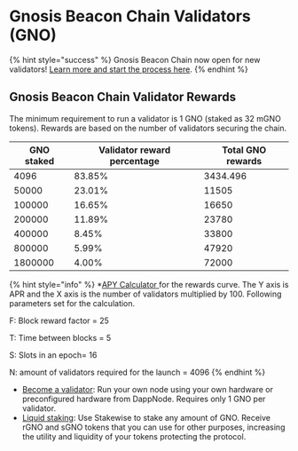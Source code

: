 # Gnosis Beacon Chain Validators (GNO)

{% hint style="success" %}
Gnosis Beacon Chain now open for new validators! [Learn more and start the process here](https://docs.gnosischain.com/).
{% endhint %}

## Gnosis Beacon Chain Validator Rewards

The minimum requirement to run a validator is 1 GNO (staked as 32 mGNO tokens).  Rewards are based on the number of validators securing the chain.

| GNO staked | Validator reward percentage | Total GNO rewards |
| ---------- | --------------------------- | ----------------- |
| 4096       | 83.85%                      | 3434.496          |
| 50000      | 23.01%                      | 11505             |
| 100000     | 16.65%                      | 16650             |
| 200000     | 11.89%                      | 23780             |
| 400000     | 8.45%                       | 33800             |
| 800000     | 5.99%                       | 47920             |
| 1800000    | 4.00%                       | 72000             |

{% hint style="info" %}
\*[APY Calculator ](https://www.desmos.com/calculator/svnsuuyhf9)for the rewards curve. The Y axis is APR and the X axis is the number of validators multiplied by 100. Following parameters set for the calculation.

F:  Block reward factor = 25

T: Time between blocks = 5

S: Slots in an epoch= 16

N: amount of validators required for the launch = 4096
{% endhint %}

* [Become a validator](https://docs.gnosischain.com/validator-info): Run your own node using your own hardware or preconfigured hardware from DappNode. Requires only 1 GNO per validator.&#x20;
* [Liquid staking](https://docs.gnosischain.com/liquid-staking): Use Stakewise to stake any amount of GNO. Receive rGNO and sGNO tokens that you can use for other purposes, increasing the utility and liquidity of your tokens protecting the protocol.&#x20;
